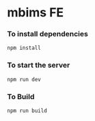 # mbims FE

### To install dependencies
```
npm install
```

### To start the server
```
npm run dev
```
### To Build
```
npm run build
```